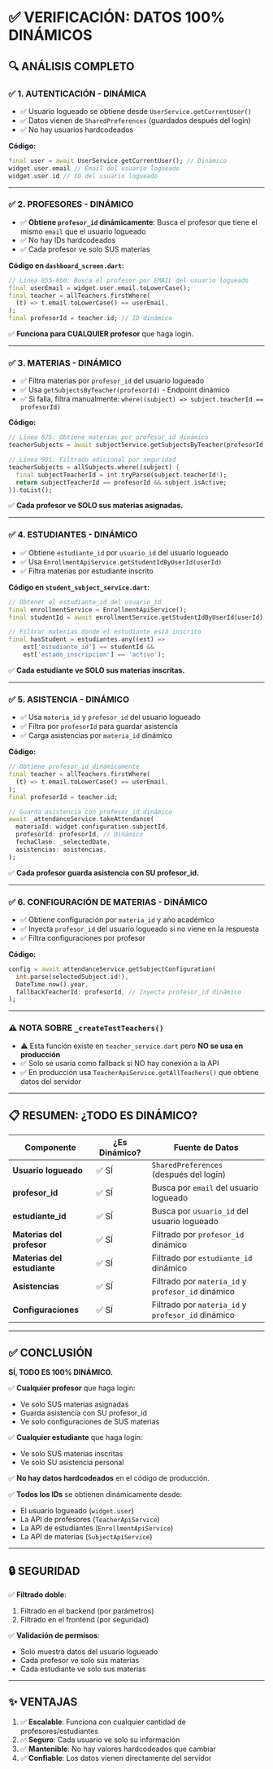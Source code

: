 # ✅ VERIFICACIÓN: DATOS 100% DINÁMICOS

## 🔍 ANÁLISIS COMPLETO

### ✅ **1. AUTENTICACIÓN - DINÁMICA**
- ✅ Usuario logueado se obtiene desde `UserService.getCurrentUser()` 
- ✅ Datos vienen de `SharedPreferences` (guardados después del login)
- ✅ No hay usuarios hardcodeados

**Código:**
```dart
final user = await UserService.getCurrentUser(); // Dinámico
widget.user.email // Email del usuario logueado
widget.user.id // ID del usuario logueado
```

---

### ✅ **2. PROFESORES - DINÁMICO**
- ✅ **Obtiene `profesor_id` dinámicamente**: Busca el profesor que tiene el mismo `email` que el usuario logueado
- ✅ No hay IDs hardcodeados
- ✅ Cada profesor ve solo SUS materias

**Código en `dashboard_screen.dart`:**
```dart
// Línea 855-860: Busca el profesor por EMAIL del usuario logueado
final userEmail = widget.user.email.toLowerCase();
final teacher = allTeachers.firstWhere(
  (t) => t.email.toLowerCase() == userEmail,
);
final profesorId = teacher.id; // ID dinámico
```

✅ **Funciona para CUALQUIER profesor** que haga login.

---

### ✅ **3. MATERIAS - DINÁMICO**
- ✅ Filtra materias por `profesor_id` del usuario logueado
- ✅ Usa `getSubjectsByTeacher(profesorId)` - Endpoint dinámico
- ✅ Si falla, filtra manualmente: `where((subject) => subject.teacherId == profesorId)`

**Código:**
```dart
// Línea 875: Obtiene materias por profesor_id dinámico
teacherSubjects = await subjectService.getSubjectsByTeacher(profesorId.toString());

// Línea 901: Filtrado adicional por seguridad
teacherSubjects = allSubjects.where((subject) {
  final subjectTeacherId = int.tryParse(subject.teacherId!);
  return subjectTeacherId == profesorId && subject.isActive;
}).toList();
```

✅ **Cada profesor ve SOLO sus materias asignadas.**

---

### ✅ **4. ESTUDIANTES - DINÁMICO**
- ✅ Obtiene `estudiante_id` por `usuario_id` del usuario logueado
- ✅ Usa `EnrollmentApiService.getStudentIdByUserId(userId)`
- ✅ Filtra materias por estudiante inscrito

**Código en `student_subject_service.dart`:**
```dart
// Obtener el estudiante_id del usuario_id
final enrollmentService = EnrollmentApiService();
final studentId = await enrollmentService.getStudentIdByUserId(userId);

// Filtrar materias donde el estudiante está inscrito
final hasStudent = estudiantes.any((est) =>
    est['estudiante_id'] == studentId &&
    est['estado_inscripcion'] == 'activo');
```

✅ **Cada estudiante ve SOLO sus materias inscritas.**

---

### ✅ **5. ASISTENCIA - DINÁMICO**
- ✅ Usa `materia_id` y `profesor_id` del usuario logueado
- ✅ Filtra por `profesorId` para guardar asistencia
- ✅ Carga asistencias por `materia_id` dinámico

**Código:**
```dart
// Obtiene profesor_id dinámicamente
final teacher = allTeachers.firstWhere(
  (t) => t.email.toLowerCase() == userEmail,
);
final profesorId = teacher.id;

// Guarda asistencia con profesor_id dinámico
await _attendanceService.takeAttendance(
  materiaId: widget.configuration.subjectId,
  profesorId: profesorId, // Dinámico
  fechaClase: _selectedDate,
  asistencias: asistencias,
);
```

✅ **Cada profesor guarda asistencia con SU profesor_id.**

---

### ✅ **6. CONFIGURACIÓN DE MATERIAS - DINÁMICO**
- ✅ Obtiene configuración por `materia_id` y año académico
- ✅ Inyecta `profesor_id` del usuario logueado si no viene en la respuesta
- ✅ Filtra configuraciones por profesor

**Código:**
```dart
config = await attendanceService.getSubjectConfiguration(
  int.parse(selectedSubject.id!),
  DateTime.now().year,
  fallbackTeacherId: profesorId, // Inyecta profesor_id dinámico
);
```

---

### ⚠️ **NOTA SOBRE `_createTestTeachers()`**
- ⚠️ Esta función existe en `teacher_service.dart` pero **NO se usa en producción**
- ✅ Solo se usaría como fallback si NO hay conexión a la API
- ✅ En producción usa `TeacherApiService.getAllTeachers()` que obtiene datos del servidor

---

## 📋 RESUMEN: ¿TODO ES DINÁMICO?

| Componente | ¿Es Dinámico? | Fuente de Datos |
|------------|----------------|-----------------|
| **Usuario logueado** | ✅ SÍ | `SharedPreferences` (después del login) |
| **profesor_id** | ✅ SÍ | Busca por `email` del usuario logueado |
| **estudiante_id** | ✅ SÍ | Busca por `usuario_id` del usuario logueado |
| **Materias del profesor** | ✅ SÍ | Filtrado por `profesor_id` dinámico |
| **Materias del estudiante** | ✅ SÍ | Filtrado por `estudiante_id` dinámico |
| **Asistencias** | ✅ SÍ | Filtrado por `materia_id` y `profesor_id` dinámico |
| **Configuraciones** | ✅ SÍ | Filtrado por `materia_id` y `profesor_id` dinámico |

---

## ✅ CONCLUSIÓN

**SÍ, TODO ES 100% DINÁMICO.**

✅ **Cualquier profesor** que haga login:
- Ve solo SUS materias asignadas
- Guarda asistencia con SU profesor_id
- Ve solo configuraciones de SUS materias

✅ **Cualquier estudiante** que haga login:
- Ve solo SUS materias inscritas
- Ve solo SU asistencia personal

✅ **No hay datos hardcodeados** en el código de producción.

✅ **Todos los IDs** se obtienen dinámicamente desde:
- El usuario logueado (`widget.user`)
- La API de profesores (`TeacherApiService`)
- La API de estudiantes (`EnrollmentApiService`)
- La API de materias (`SubjectApiService`)

---

## 🔒 SEGURIDAD

✅ **Filtrado doble**: 
1. Filtrado en el backend (por parámetros)
2. Filtrado en el frontend (por seguridad)

✅ **Validación de permisos**:
- Solo muestra datos del usuario logueado
- Cada profesor ve solo sus materias
- Cada estudiante ve solo sus materias

---

## ✨ VENTAJAS

1. ✅ **Escalable**: Funciona con cualquier cantidad de profesores/estudiantes
2. ✅ **Seguro**: Cada usuario ve solo su información
3. ✅ **Mantenible**: No hay valores hardcodeados que cambiar
4. ✅ **Confiable**: Los datos vienen directamente del servidor

